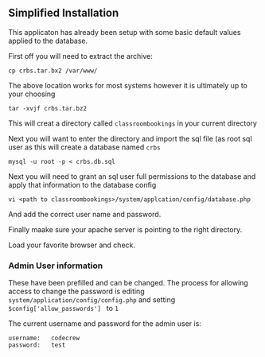 ## Simplified Installation

This applicaton has already been setup with some basic default values applied to the database.

First off you will need to extract the archive:

```
cp crbs.tar.bx2 /var/www/
```

The above location works for most systems however it is ultimately up to your choosing

```
tar -xvjf crbs.tar.bz2
```

This will creat a directory called ```classroombookings``` in your current directory

Next you will want to enter the directory and import the sql file (as root sql user as this will 
create a database named ```crbs```

```
mysql -u root -p < crbs.db.sql
```

Next you will need to grant an sql user full permissions to the database and apply that information to the database config

```
vi <path to classroombookings>/system/applcation/config/database.php
```

And add the correct user name and password.

Finally maake sure your apache server is pointing to the right directory.

Load your favorite browser and check.


### Admin User information

These have been prefilled and can be changed. The process for allowing access to change the password 
is editing ```system/application/config/config.php``` and setting ```$config['allow_passwords'] ``` to ```1```

The current username and password for the admin user is:

```
username:   codecrew
password:   test
```

